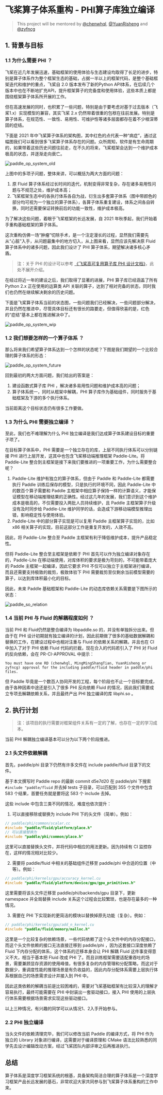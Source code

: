# 飞桨算子体系重构 - PHI算子库独立编译

> This project will be mentored by [@chenwhql](http://github.com/chenwhql), [@YuanRisheng](https://github.com/YuanRisheng) and [@zyfncg](https://github.com/zyfncg)

## 1. 背景与目标

### 1.1 为什么需要 PHI ？

飞桨在近几年发展迅速，基础框架的使用体验与生态建设均取得了长足的进步，特别是算子体系作为整个框架生态的基础，占据一半以上的框架代码，是整个基础框架迭代和维护的重点，飞桨自 2.0 版本发布了新的Python API体系，在后续几个版本中也在不断地扩充API，提升框架算子的完备度和使用体验，这些本质上都是围绕框架算子体系所开展的工作。

但在高速发展的同时，也积累了一些问题，特别是由于要考虑对基于过去版本（飞桨1.x）实现模型的兼容，其实飞桨 2.x 仍然带着很重的包袱在往前发展。特别是算子体系，在规范性、一致性、易用性、可维护性等诸多层面都存在着不少根深蒂固的症结。

下面是 2021 年中飞桨算子体系的架构图，其中红色的点代表一种“病症”，通过这幅图我们可以看到很多飞桨算子体系存在的问题。众所周知，软件是有生命周期的，如果带着这些历史问题往前走，在不久的将来，飞桨框架会达到一个维护成本极高的状态，并逐渐走向衰亡。

![paddle_op_system_old](./images/paddle_op_system_old.png)

上图中的多项子问题，整体来讲，可以概括为两大方面的问题：
1. 原 Fluid 算子体系经过长时间的迭代，机制变得非常复杂，存在诸多易用性问题与不规范之处，维护成本高；
2. 飞桨框架生态中的各执行体系各自为战，衍生出多套算子体系（图中带颜色的部分均可视为一个独立的算子体系），各算子体系重复建设，体系之间各自转换，同时还需要保证转换前后的功能一致性，维护成本极高。

为了解决这些问题，着眼于飞桨框架的长远发展，自 2021 年秋季起，我们开始着手重构基础框架的算子体系。

这次重构仿佛一场“肿瘤”切除手术，是一个注定漫长的过程，显然我们需要先从“心脏”入手，从问题最集中的地方切入，从上图来看，显然应该先解决原 Fluid 算子体系中的诸多问题，因此我们设计了 PHI 算子体系，期望解决诸多核心矛盾。
> 注：关于 PHI 的设计可以参考 [《飞桨高可复用算子库 PHI 设计文档》](https://github.com/PaddlePaddle/docs/blob/develop/docs/design/phi/design_cn.md)，此处不展开介绍。

在经过将近一年的建设之后，我们取得了显著的进展，PHI 算子库已经涵盖了所有 Python 2.x 正在使用的运算类 API 关联的算子，达到了相对完备的状态，同时我们也仍然在继续解决剩余的历史问题。

下面是飞桨算子体系当前的状态图，一些问题我们已经解决，一些问题部分解决，并且仍然在推进中，尽管具体目标还有很长的路要走，但值得欣喜的是，红色的“症结”基本上都在推进解决中了。

![paddle_op_system_wip](./images/paddle_op_system_wip.png)

### 1.2 我们想要怎样的一个算子体系 ？

那么将来我们希望算子体系达到一个怎样的状态呢？下图是我们期望的一个比较合理的算子体系的形态：

![paddle_op_system_future](./images/paddle_op_system_future.png)

回到最初的两大方面问题，我们给出的答案是：
1. 建设函数式算子库 PHI ，解决诸多易用性问题和维护成本高的问题；
2. 算子体系统一，同时从框架中解耦，PHI 算子库作为基础组件，同时服务于基础框架及下游的多个执行体系。

当前距离这个目标状态仍有很多工作要做。

### 1.3 为什么 PHI 需要独立编译 ？

至此，我们也不难理解为什么 PHI 独立编译是我们达成算子体系建设目标的重要子项了。

在目标算子体系中，PHI 需要是一个独立存在的库，上层不同执行体系可以分别链接 PHI 进行上层开发，这其中也包含飞桨移动端推理框架 Paddle-Lite。将 Paddle-Lite 整合到主框架是接下来我们要推进的一项重要工作，为什么需要整合呢？

1. Paddle-Lite 维护有独立的算子体系，但由于 Paddle 和 Paddle-Lite 都需要执行 Paddle 训练后保存的模型，只是执行的环境不同，因此 Paddle-Lite 中的数百个算子需要和 Paddle 主框架中相应算子保持一样的计算语义，才能保证模型在移动端推理结果的正确性。经过这几年的发展，我们意识到这个维护成本是极高的，不仅需要投入两批人员持续维护，且 Paddle 主框架算子升级没有及时同步给 Paddle-Lite 维护同学的话，会造成下游移动端模型推理出错，影响稳定性与使用体验。
2. Paddle-Lite 中的部分算子实现是可以复用 Paddle 主框架算子实现的，比如 x86 相关算子的实现，目前这部分工作是重复开发的，人效不高。

因此，将 Paddle-Lite 整合至 Paddle 主框架有利于降低维护成本，提升产品稳定性。

但将 Paddle-Lite 整合至主框架是依赖于 PHI 首先可以作为独立编译对象存在的，Paddle-Lite 在移动端使用，对库体积的要求是极为苛刻的，不可能带着庞大的 Paddle 主框架一起编译，因此它要求 PHI 不仅可以独立于主框架进行编译，而且还需要支持极致的裁剪，极致体验下 PHI 需要裁剪至仅剩余当前模型需要的算子，以达到库体积最小化的目标。

因此，未来 Paddle 基础框架和 Paddle-Lite 的动态库依赖关系需要是下图所示的状态：

![paddle_so_relation](./images/paddle_so_relation.png)

### 1.4 当前 PHI 与 Fluid 的解耦程度如何 ？

当前 PHI 和 Fluid仍然是整合编译为 libpaddle.so 的，并没有单独拆分出来。但由于在 PHI 设计初期就有独立编译的计划，因此前期做了很多的基础数据解耦和替换的工作，在建设过程中也相对注重与 Fluid 的依赖关系的解耦，并且也在 CI 中加入了对于 PHI 依赖 Fluid 代码的拦截，现在合入的代码若引入了 PHI 对 Fluid 的反向依赖，会在 PR-CI-APPROVAL 中提示：

```
You must have one RD (chenwhql, MingMingShangTian, YuanRisheng or zyfncg) approval for the including paddle/fluid header in paddle/phi files.
```

但 Paddle 毕竟是一个数百人协同开发的工程，每个阶段也不止一个目标要完成，由于各种因素中途还是引入了很多 PHI 反向依赖 Fluid 的情况，因此我们需要成立专项去解耦依赖关系，并且最终产出 PHI 独立编译的库 libphi.so 。


## 2. 执行计划

> 注：该项目的执行需要对框架组件关系有一定的了解，也存在一定的学习成本。

当前 PHI 解耦独立编译基本可以分为以下两个阶段推进。

### 2.1 头文件依赖解耦

首先，paddle/phi 目录下仍然有许多文件在 include paddle/fluid 目录下的文件。

基于本文撰写时 Paddle repo 的最新 commit d5e7d20 在 paddle/phi 下搜索 `#include "paddle/fluid` 并去掉 tests 子目录，可以匹配到 355 个文件中包含 583 个结果，首要任务就是要将这 583 个 include 去掉。

这些 include 中包含三类不同的情况，难度也依次提升：

1. 可以直接移除或替换为 include PHI 下的头文件（简单）。例如：

```c++
// paddle/phi/common/scalar.cc
#include "paddle/fluid/platform/place.h"
// 可以直接替换为
#include "paddle/phi/common/place.h"
```

这里可以直接替换头文件，并将代码中相应的用法更新。因为持续有 CI 监控存在，这样的情况相对比较少。

2. 需要将 paddle/fluid 中相关的基础组件迁移至 paddle/phi 中合适的位置（中等）。例如：

```c++
// paddle/phi/kernels/gpu/accuracy_kernel.cu
#include "paddle/fluid/platform/device/gpu/gpu_primitives.h"
```

这里需要将该头文件迁移至 paddle/phi/backends/gpu 目录下，更新 namespace 并全局替换 include 关系这个过程会比较繁琐，也是存在最多的一种情况。

3. 需要在 PHI 下实现新的更简洁的模块以替换掉原先功能（复杂）。例如：

```c++
// paddle/phi/kernels/gpu/add_n_kernel.cu
#include "paddle/fluid/memory/malloc.h"
```

这里是一个比较复杂的依赖场景，一些代码依赖了这个头文件中的内存分配接口，而这个头文件依赖的接口无法直接迁移到 paddle/phi ，因为这套接口深度依赖了 Fluid 下内存分配的体系，这个体系的迁移本身会让 PHI 解耦 Fluid 这件事变得意义不大，相当于基本把 Fluid 改成 PHI 了。而且训练框架需要适配重吞吐的场景，需要兼顾显存资源的使用峰值，有很多复杂的内存管理和分配策略，而这对于数据少，重调度性能的推理场景是有负收益的，因此内存分配体系需要上层执行体系根据自己的场景需求设计并接入到 PHI 中。

因此这类依赖的解耦当前是比较困难的，需要对飞桨基础框架有比较深入的理解才容易执行，最终可能需要在 PHI 中封装出一套驱动接口，接入 PHI 使用的上层执行体系需要根据场景需求实现这些驱动接口。

以上三种情况，有兴趣的同学可以从情况1、2入手开始参与。

### 2.2 PHI 独立编译

当头文件的依赖清理完毕，我们可以修改当前 Paddle 的编译方式，将 PHI 作为独立的 Library 对象进行编译，这需要对于编译原理和 CMake 语法比较熟悉的同学先去设计编辑改动方案，经过飞桨团队内部评审之后再推进执行。

## 总结

算子体系是深度学习框架系统的根基，具备架构简洁合理的算子体系是一个深度学习框架产品长远发展的基石，非常欢迎大家共同参与到飞桨算子体系重构的工作中来。
